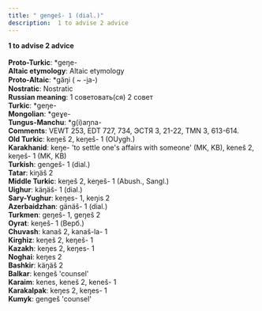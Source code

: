 ```yaml
---
title: " gengeš- 1 (dial.)"
description:  1 to advise 2 advice
---
```

<p data-pagefind-weight="0.5">
<strong> 1 to advise 2 advice</strong><br><br>
<strong>Proto-Turkic</strong>:  *geŋe-<br>
<strong>Altaic etymology</strong>:  Altaic etymology<br>
<strong> Proto-Altaic</strong>:  *găŋi ( ~ -i̯a-)<br>
<strong>Nostratic</strong>:  Nostratic<br>
<strong>Russian meaning</strong>:  1 советовать(ся) 2 совет<br>
<strong>Turkic</strong>:  *geŋe-<br>
<strong>Mongolian</strong>:  *geɣe-<br>
<strong>Tungus-Manchu</strong>:  *g(i)aŋna-<br>
<strong>Comments</strong>:  VEWT 253, EDT 727, 734, ЭСТЯ 3, 21-22, TMN 3, 613-614.<br>
<strong>Old Turkic</strong>:  keŋeš 2, keŋeš- 1 (OUygh.)<br>
<strong>Karakhanid</strong>:  keŋe- 'to settle one's affairs with someone' (MK, KB), keneš 2, keŋeš- 1 (MK, KB)<br>
<strong>Turkish</strong>:  gengeš- 1 (dial.)<br>
<strong>Tatar</strong>:  kiŋäš 2<br>
<strong>Middle Turkic</strong>:  keŋeš 2, keŋeš- 1 (Abush., Sangl.)<br>
<strong>Uighur</strong>:  käŋäš- 1 (dial.)<br>
<strong>Sary-Yughur</strong>:  keŋes- 1, keŋis 2<br>
<strong>Azerbaidzhan</strong>:  gänäš- 1 (dial.)<br>
<strong>Turkmen</strong>:  geŋeš- 1, geŋeš 2<br>
<strong>Oyrat</strong>:  keŋeš- 1 (Верб.)<br>
<strong>Chuvash</strong>:  kanaš 2, kanaš-la- 1<br>
<strong>Kirghiz</strong>:  keŋeš 2, keŋeš- 1<br>
<strong>Kazakh</strong>:  keŋes 2, keŋes- 1<br>
<strong>Noghai</strong>:  keŋes 2<br>
<strong>Bashkir</strong>:  käŋäš 2<br>
<strong>Balkar</strong>:  kengeš 'counsel'<br>
<strong>Karaim</strong>:  kenes, keneš 2, keneš- 1<br>
<strong>Karakalpak</strong>:  keŋes 2, keŋes- 1<br>
<strong>Kumyk</strong>:  gengeš 'counsel'<br>

</p>
